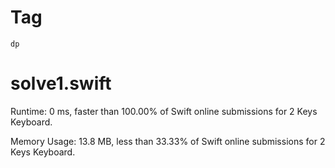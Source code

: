 # Tag

`dp`

# solve1.swift

Runtime: 0 ms, faster than 100.00% of Swift online submissions for 2 Keys Keyboard.

Memory Usage: 13.8 MB, less than 33.33% of Swift online submissions for 2 Keys Keyboard.
